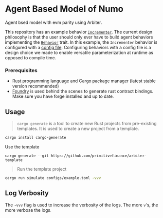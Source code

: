 # Agent Based Model of Numo

Agent bsed model with evm parity using Arbiter.  

This repository has an example behavior [`Incrementer`](src/behaviors/incrementer.rs). The current design philosophy is that the user should only ever have to build agent behaviors implementing the [`Behavior`](https://github.com/primitivefinance/arbiter/blob/fe6b556d715d641aa9378ae20560629ec6ba5b43/arbiter-engine/src/machine.rs#L73) trait. In this example, the `Incrementer` behavior is configured with a [config file](https://github.com/primitivefinance/arbiter-template/blob/main/configs/example.toml). Configuring behaviors with a config file is a design choice we made to enable versatile parameterization at runtime as opposed to compile time.

### Prerequisites

- Rust programming language and Cargo package manager (latest stable version recommended)
- [Foundry](https://book.getfoundry.sh/getting-started/installation) is used behind the scenes to generate rust contract bindings. Make sure you have forge installed and up to date.

## Usage

> `cargo generate` is a tool to create new Rust projects from pre-existing templates. It is used to create a new project from a template.

``` bash 
cargo install cargo-generate
```
Use the template
```
cargo generate --git https://github.com/primitivefinance/arbiter-template
```


> Run the template project
```bash
cargo run simulate configs/example.toml -vvv
```

## Log Verbosity
The `-vvv` flag is used to increase the verbosity of the logs. The more `v`'s, the more verbose the logs.
